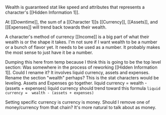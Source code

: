 Wealth is guaranteed stat like speed and attributes that represents a character's [[Hidden Information 1]].

At [[Downtime]], the sum of a [[Character 1]]s [[Currency]], [[Assets]], and [[Expenses]] will trend back towards their wealth. 

A character's method of currency [[Income]] is a big part of what their wealth is or the shape it takes. I'm not sure if I want wealth to be a number or a bunch of flavor yet. It needs to be used as a number. It probably makes the most sense to just have it be a number.



Dumping this here from temp because I think this is going to be the top level section:
Was somewhere in the process of reworking [[Hidden Information 1]]. Could I rename it? It involves liquid currency, assets and expenses. Rename the section "wealth" perhaps? This is the stat characters would be leveling.
Assets and Expenses go together.
liquid currency =  wealth - (assets + expenses)
liquid currency should trend toward this formula 
`liquid currency =  wealth - (assets + expenses)`

Setting specific currency is currency is money. Should I remove one of money/currency from that chain? It's more natural to talk about as money.